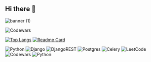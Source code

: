 ## Hi there 👋

![banner (1)](https://github.com/sharomannn/sharomannn/assets/113632199/f036f87c-143e-4dfb-978c-7c3d593ef614)

![Codewars](https://github.r2v.ch/codewars?user=sharomannn&stroke=#7860b5ff)

[![Top Langs](https://github-readme-stats.vercel.app/api/top-langs/?username=sharomannn&layout=compact&theme=catppuccin_mocha)](https://github.com/anuraghazra/github-readme-stats)
[![Readme Card](https://github-readme-stats.vercel.app/api/pin/?username=sharomannn&repo=car-detection&theme=catppuccin_mocha)](https://github.com/sharomannn/car-detection)

![Python](https://img.shields.io/badge/python-3670A0?style=for-the-badge&logo=python&logoColor=ffdd54)
![Django](https://img.shields.io/badge/django-%23092E20.svg?style=for-the-badge&logo=django&logoColor=white)
![DjangoREST](https://img.shields.io/badge/DJANGO-REST-ff1709?style=for-the-badge&logo=django&logoColor=white&color=ff1709&labelColor=gray)
![Postgres](https://img.shields.io/badge/postgres-%23316192.svg?style=for-the-badge&logo=postgresql&logoColor=white)
![Celery](https://img.shields.io/badge/celery-%23a9cc54.svg?style=for-the-badge&logo=celery&logoColor=ddf4a4)
![LeetCode](https://img.shields.io/badge/LeetCode-000000?style=for-the-badge&logo=LeetCode&logoColor=#d16c06)
![Codewars](https://img.shields.io/badge/Codewars-B1361E?style=for-the-badge&logo=codewars&logoColor=grey)
![Python](https://img.shields.io/badge/python-3670A0?style=for-the-badge&logo=python&logoColor=ffdd54)
